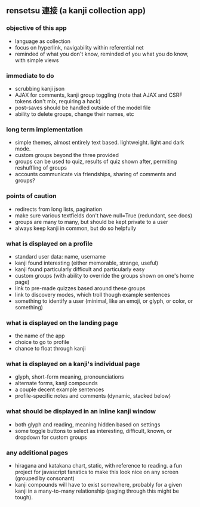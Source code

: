 ## rensetsu 連接 (a kanji collection app)

### objective of this app
- language as collection
- focus on hyperlink, navigability within referential net
- reminded of what you don't know, reminded of you what you do know, with simple views

### immediate to do
- scrubbing kanji json
- AJAX for comments, kanji group toggling (note that AJAX and CSRF tokens don't mix, requiring a hack)
- post-saves should be handled outside of the model file
- ability to delete groups, change their names, etc

### long term implementation
- simple themes, almost entirely text based. lightweight. light and dark mode.
- custom groups beyond the three provided
- groups can be used to quiz, results of quiz shown after, permiting reshuffling of groups
- accounts communicate via friendships, sharing of comments and groups?

### points of caution
- redirects from long lists, pagination
- make sure various textfields don't have null=True (redundant, see docs)
- groups are many to many, but should be kept private to a user
- always keep kanji in common, but do so helpfully

### what is displayed on a profile
- standard user data: name, username
- kanji found interesting (either memorable, strange, useful)
- kanji found particularly difficult and particularly easy
- custom groups (with ability to override the groups shown on one's home page)
- link to pre-made quizzes based around these groups
- link to discovery modes, which troll though example sentences
- something to identify a user (minimal, like an emoji, or glyph, or color, or something)

### what is displayed on the landing page
- the name of the app
- choice to go to profile
- chance to float through kanji

### what is displayed on a kanji's individual page
- glyph, short-form meaning, pronounciations
- alternate forms, kanji compounds
- a couple decent example sentences
- profile-specific notes and comments (dynamic, stacked below)

### what should be displayed in an inline kanji window
- both glyph and reading, meaning hidden based on settings
- some toggle buttons to select as interesting, difficult, known, or dropdown for custom groups

### any additional pages
- hiragana and katakana chart, static, with reference to reading. a fun project for javascript fanatics to make this look nice on any screen (grouped by consonant)
- kanji compounds will have to exist somewhere, probably for a given kanji in a many-to-many relationship (paging through this might be tough).